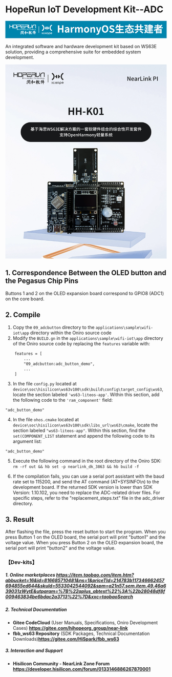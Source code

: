 # HopeRun IoT Development Kit--ADC

![hihope_illustration](../../Image/hihope_illustration.png)

An integrated software and hardware development kit based on WS63E solution, providing a comprehensive suite for embedded system development.

![wifi_iot](../../Image/HH-K01.png)


## 1. Correspondence Between the OLED button and the Pegasus Chip Pins

Buttons 1 and 2 on the OLED expansion board correspond to GPIO8 (ADC1) on the core board.

## 2. **Compile**

1. Copy the `09_adcbutton` directory to the `applications\sample\wifi-iot\app` directory within the Oniro source code
2. Modify the `BUILD.gn` in the `applications\sample\wifi-iot\app` directory of the Oniro source code by replacing the `features` variable with:

```
    features = [
        ...
        "09_adcbutton:adc_button_demo",
        ...
    ]
```
3. In the file `config.py` located at `device\soc\hisilicon\ws63v100\sdk\build\config\target_config\ws63`, locate the section labeled `'ws63-liteos-app'`. Within this section, add the following code to the `'ram_component'` field:
```
"adc_button_demo"
```

4. In the file `ohos.cmake` located at `device\soc\hisilicon\ws63v100\sdk\libs_url\ws63\cmake`, locate the section labeled `"ws63-liteos-app"`. Within this section, find the `set(COMPONENT_LIST` statement and append the following code to its argument list:
```
"adc_button_demo"
```
5. Execute the following command in the root directory of the Oniro SDK: `rm -rf out && hb set -p nearlink_dk_3863 && hb build -f`

6. If the compilation fails, you can use a serial port assistant with the baud rate set to 115200, and send the AT command (AT+SYSINFO\n) to the development board. If the returned SDK version is lower than SDK Version: 1.10.102, you need to replace the ADC-related driver files. For specific steps, refer to the "replacement_steps.txt" file in the adc_driver directory.

## 3. Result

After flashing the file, press the reset button to start the program. When you press Button 1 on the OLED board, the serial port will print "button1" and the voltage value. When you press Button 2 on the OLED expansion board, the serial port will print "button2" and the voltage value.



### 【Dev-kits】

##### 1. Online marketplaces  https://item.taobao.com/item.htm?abbucket=16&id=816685710481&ns=1&priceTId=214783b117346662457694855ed644&skuId=5533042544092&spm=a21n57.sem.item.49.46a639031zWytE&utparam=%7B%22aplus_abtest%22%3A%22b28048df8f009463834be6bdac2a3713%22%7D&xxc=taobaoSearch

##### 2. **Technical Documentation**

- **Gitee CodeCloud** (User Manuals, Specifications, Oniro Development Cases) **https://gitee.com/hihopeorg_group/near-link**
- **fbb_ws63 Repository** (SDK Packages, Technical Documentation Downloads)**https://gitee.com/HiSpark/fbb_ws63**

##### 3. **Interaction and Support**

- **Hisilicon Community - NearLink Zone Forum** **https://developer.hisilicon.com/forum/0133146886267870001**

